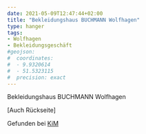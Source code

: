 ```yaml
---
date: 2021-05-09T12:47:44+02:00
title: "Bekleidungshaus BUCHMANN Wolfhagen"
type: hanger
tags:
- Wolfhagen
- Bekleidungsgeschäft
#geojson:
#  coordinates:
#  - 9.9320614
#  - 51.5323115
#  precision: exact
---
```


Bekleidungshaus BUCHMANN Wolfhagen

[Auch Rückseite]

<div class="source">Gefunden bei <a href="https://www.neue-arbeit-brockensammlung.de/geschaefte/zweigstelle-kim/">KiM</a></div>
